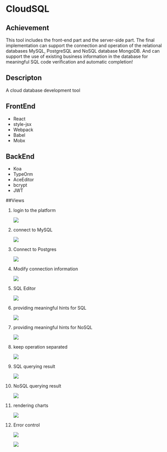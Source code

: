 # CloudSQL

## Achievement

This tool includes the front-end part and the server-side part. The final implementation can support the connection and operation of the relational databases MySQL, PostgreSQL and NoSQL database MongoDB. And can support the use of existing business information in the database for meaningful SQL code verification and automatic completion!


## Descripton

A cloud database development tool

## FrontEnd

- React
- style-jsx
- Webpack
- Babel
- Mobx

## BackEnd

- Koa
- TypeOrm
- AceEditor
- bcrypt
- JWT

##Views

1. login to the platform

   ![](http://blog.minghuiyang1998.com/20211013015926.png)

2. connect to MySQL

   ![](http://blog.minghuiyang1998.com/20211013020004.png)

3. Connect to Postgres

   ![](http://blog.minghuiyang1998.com/20211013020033.png)

4. Modify connection information

   ![](http://blog.minghuiyang1998.com/20211013020059.png)

5. SQL Editor

   ![](http://blog.minghuiyang1998.com/20211013020119.png)

6. providing meaningful hints for SQL

   ![](http://blog.minghuiyang1998.com/20211013020140.png)

7. providing meaningful hints for NoSQL

   ![](http://blog.minghuiyang1998.com/20211013020201.png)

8. keep operation separated

   ![](http://blog.minghuiyang1998.com/20211013015811.png)

9. SQL querying result

   ![](http://blog.minghuiyang1998.com/20220712131859.png)

10. NoSQL querying result

    ![](http://blog.minghuiyang1998.com/20211013020307.png)

11. rendering charts

    ![](http://blog.minghuiyang1998.com/20211013020334.png)

12. Error control

    ![](http://blog.minghuiyang1998.com/20211013015639.png)

    ![](http://blog.minghuiyang1998.com/20211013020352.png)

